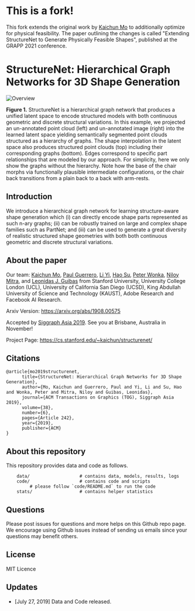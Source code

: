 # This is a fork!
This fork extends the original work by [Kaichun Mo](https://github.com/daerduoCarey/structurenet) to additionally optimize for physical feasibility. The paper outlining the changes is called "Extending StructureNet to Generate Physically Feasible Shapes", published at the GRAPP 2021 conference.

# StructureNet: Hierarchical Graph Networks for 3D Shape Generation

![Overview](https://github.com/daerduoCarey/structurenet/blob/master/images/teaser.png)

**Figure 1.** StructureNet is a hierarchical graph network that produces a unified latent space to encode structured models with both continuous geometric and discrete structural variations. In this example, we projected an un-annotated point cloud (left) and un-annotated image (right) into the learned latent space yielding semantically segmented point clouds structured as a hierarchy of graphs. The shape interpolation in the latent space also produces structured point clouds (top) including their corresponding graphs (bottom). Edges correspond to specific part relationships that are modeled by our approach. For simplicity, here we only show the graphs without the hierarchy. Note how the base of the chair morphs via functionally plausible intermediate configurations, or the chair back transitions from a plain back to a back with arm-rests.

## Introduction
We introduce a hierarchical graph network for learning structure-aware shape generation which (i) can directly encode shape parts represented as such n-ary graphs; (ii) can be robustly trained on large and complex shape families such as PartNet; and (iii) can be used to generate a great diversity of realistic structured shape geometries with both both continuous geometric and discrete structural variations.


## About the paper

Our team: 
[Kaichun Mo](https://cs.stanford.edu/~kaichun),
[Paul Guerrero](http://paulguerrero.net/),
[Li Yi](https://cs.stanford.edu/~ericyi/),
[Hao Su](http://cseweb.ucsd.edu/~haosu/),
[Peter Wonka](http://peterwonka.net/),
[Niloy Mitra](http://www0.cs.ucl.ac.uk/staff/n.mitra/),
and [Leonidas J. Guibas](https://geometry.stanford.edu/member/guibas/) 
from 
Stanford University, University College London (UCL), University of California San Diego (UCSD), King Abdullah University of Science and Technology (KAUST), Adobe Research and Facebook AI Research.

Arxiv Version: https://arxiv.org/abs/1908.00575

Accepted by [Siggraph Asia 2019](https://sa2019.siggraph.org/). See you at Brisbane, Australia in November!

Project Page: https://cs.stanford.edu/~kaichun/structurenet/

## Citations
    @article{mo2019structurenet,
          title={StructureNet: Hierarchical Graph Networks for 3D Shape Generation},
          author={Mo, Kaichun and Guerrero, Paul and Yi, Li and Su, Hao and Wonka, Peter and Mitra, Niloy and Guibas, Leonidas},
          journal={ACM Transactions on Graphics (TOG), Siggraph Asia 2019},
          volume={38},
          number={6},
          pages={Article 242},
          year={2019},
          publisher={ACM}
    }

## About this repository

This repository provides data and code as follows.


```
    data/                   # contains data, models, results, logs
    code/                   # contains code and scripts
         # please follow `code/README.md` to run the code
    stats/                  # contains helper statistics
```

## Questions

Please post issues for questions and more helps on this Github repo page. We encourage using Github issues instead of sending us emails since your questions may benefit others.

## License

MIT Licence

## Updates

* [July 27, 2019] Data and Code released.

